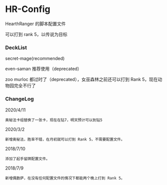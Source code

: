 # HR-Config

HearthRanger 的脚本配置文件

可以打到 rank 5，以传说为目标

### DeckList

secret-mage(recommended)

even-saman 推荐使用（deprecated）

zoo murloc 都过时了（deprecated），女巫森林之前还可以打到 Rank 5，现在动物园完全不行了

### ChangeLog

2020/4/11

```
奥秘法卡组替换了一张卡，现在在钻7，明天预计可以到钻5
```

2020/3/2

```
新增奥秘法，胜率不错，在月初就可以打到 Rank 5，不需要配置文件。
```

2018/7/10
```
添加了起手留牌配置文件。
```

2018/7/9
```
新增偶数萨，在没有任何配置文件的情况下都能两个晚上打到 Rank 5。
```
